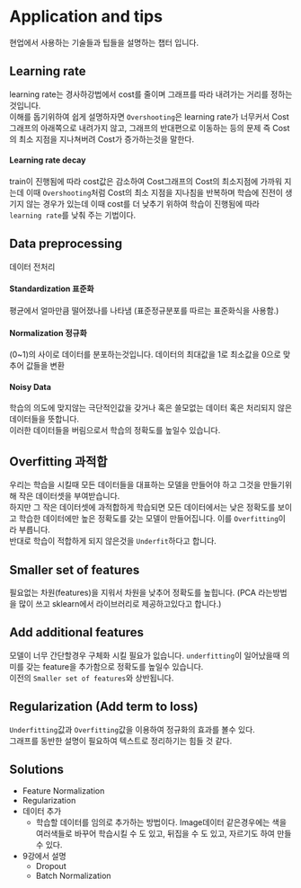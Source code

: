 # Application and tips
현업에서 사용하는 기술들과 팁들을 설명하는 챕터 입니다.

## Learning rate
learning rate는 경사하강법에서 cost를 줄이며 그래프를 따라 내려가는 거리를 정하는것입니다.  
이해를 돕기위하여 쉽게 설명하자면 
`Overshooting`은 learning rate가 너무커서 Cost그래프의 아래쪽으로 내려가지 않고, 그래프의 반대편으로 이동하는 등의 문제 즉 Cost의 최소 지점을 지나쳐버려 Cost가 증가하는것을 말한다.

#### Learning rate decay
train이 진행됨에 따라 cost값은 감소하여 Cost그래프의 Cost의 최소지점에 가까워 지는데 이때 `Overshooting`처럼 Cost의 최소 지점을 지나침을 반복하며 학습에 진전이 생기지 않는 경우가 있는데 이때 cost를 더 낮추기 위하여 학습이 진행됨에 따라 `learning rate`를 낮춰 주는 기법이다.

## Data preprocessing
데이터 전처리

#### Standardization 표준화
평균에서 얼마만큼 떨어졌나를 나타냄 (표준정규분포를 따르는 표준화식을 사용함.)

#### Normalization 정규화
(0~1)의 사이로 데이터를 분포하는것입니다. 데이터의 최대값을 1로 최소값을 0으로 맞추어 값들을 변환

#### Noisy Data
학습의 의도에 맞지않는 극단적인값을 갖거나 혹은 쓸모없는 데이터 혹은 처리되지 않은 데이터들을 뜻합니다.  
이러한 데이터들을 버림으로서 학습의 정확도를 높일수 있습니다.  


## Overfitting 과적합
우리는 학습을 시킬때 모든 데이터들을 대표하는 모델을 만들어야 하고 그것을 만들기위해 작은 데이터셋을 부여받습니다.  
하지만 그 작은 데이터셋에 과적합하게 학습되면 모든 데이터에서는 낮은 정확도를 보이고 학습한 데이터에만 높은 정확도를 갖는 모델이 만들어집니다. 이를 `Overfitting`이라 부릅니다.  
반대로 학습이 적합하게 되지 않은것을 `Underfit`하다고 합니다.

## Smaller set of features
필요없는 차원(features)을 지워서 차원을 낮추어 정확도를 높힙니다. (PCA 라는방법을 많이 쓰고 sklearn에서 라이브러리로 제공하고있다고 합니다.)

## Add additional features
모델이 너무 간단할경우 구체화 시킬 필요가 잆습니다. `underfitting`이 일어났을때 의미를 갖는 feature을 추가함으로 정확도를 높일수 있습니다.  
이전의 `Smaller set of features`와 상반됩니다.

## Regularization (Add term to loss)
`Underfitting`값과 `Overfitting`값을 이용하여 정규화의 효과를 볼수 있다.  
그래프를 동반한 설명이 필요하여 텍스트로 정리하기는 힘들 것 같다.

## Solutions
- Feature Normalization
- Regularization
- 데이터 추가
    - 학습할 데이터를 임의로 추가하는 방법이다. Image데이터 같은경우에는 색을 여러색들로 바꾸어 학습시킬 수 도 있고, 뒤집을 수 도 있고, 자르기도 하여 만들 수 있다.
- 9강에서 설명
    - Dropout
    - Batch Normalization